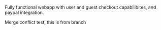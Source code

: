 Fully functional webapp with user and guest checkout capabilibites, and paypal integration.

Merge conflict test, this is from branch